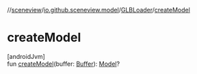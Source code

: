 //[sceneview](../../../index.md)/[io.github.sceneview.model](../index.md)/[GLBLoader](index.md)/[createModel](create-model.md)

# createModel

[androidJvm]\
fun [createModel](create-model.md)(buffer: [Buffer](https://developer.android.com/reference/kotlin/java/nio/Buffer.html)): [Model](../index.md#1227607086%2FClasslikes%2F-1571379623)?
